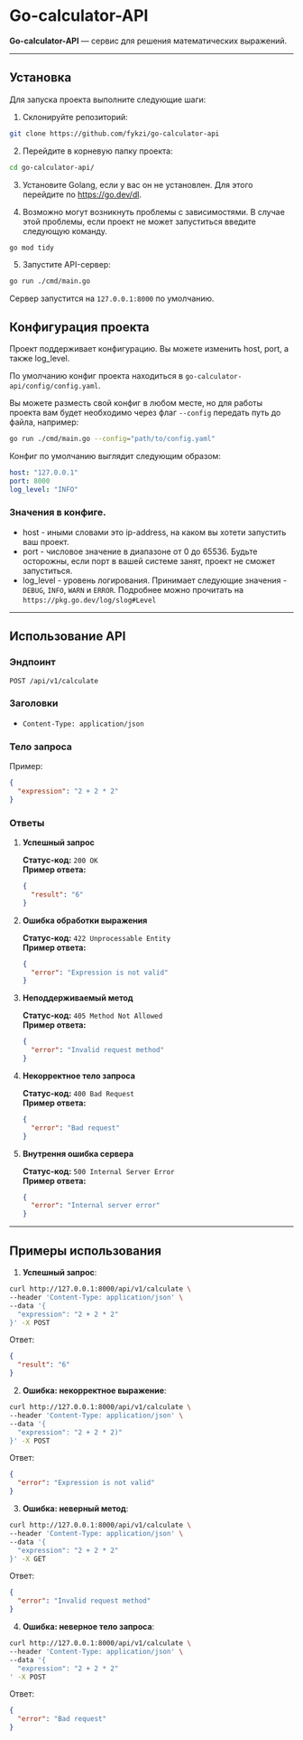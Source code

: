 # Go-calculator-API

**Go-calculator-API** — сервис для решения математических выражений.

---

## Установка

Для запуска проекта выполните следующие шаги:

1. Склонируйте репозиторий:

```bash
git clone https://github.com/fykzi/go-calculator-api
```

2. Перейдите в корневую папку проекта:

```bash
cd go-calculator-api/
```
  
3. Установите Golang, если у вас он не установлен. Для этого перейдите по https://go.dev/dl.

4. Возможно могут возникнуть проблемы с зависимостями. В случае этой проблемы, если проект не может запуститься введите следующую команду.

```bash
go mod tidy
```
5. Запустите API-сервер:

```bash
go run ./cmd/main.go
```

Сервер запустится на `127.0.0.1:8000` по умолчанию.

## Конфигурация проекта

Проект поддерживает конфигурацию. Вы можете изменить host, port, а также log_level.

По умолчанию конфиг проекта находиться в `go-calculator-api/config/config.yaml`.

Вы можете разместь свой конфиг в любом месте, но для работы проекта вам будет необходимо через флаг `--config` передать путь до файла, например:

```bash
go run ./cmd/main.go --config="path/to/config.yaml"
```

Конфиг по умолчанию выглядит следующим образом:

```yaml
host: "127.0.0.1"
port: 8000
log_level: "INFO"
```
### Значения в конфиге.
- host - иными словами это ip-address, на каком вы хотети запустить ваш проект.
- port - числовое значение в диапазоне от 0 до 65536. Будьте осторожны, если порт в вашей системе занят, проект не сможет запуститься.
- log_level - уровень логирования. Принимает следующие значения - `DEBUG`, `INFO`, `WARN` и `ERROR`. Подробнее можно прочитать на `https://pkg.go.dev/log/slog#Level`

---

## Использование API

### Эндпоинт

```
POST /api/v1/calculate
```

### Заголовки

- `Content-Type: application/json`

### Тело запроса

Пример:

```json
{
  "expression": "2 + 2 * 2"
}
```

### Ответы

1. **Успешный запрос**

   **Статус-код:** `200 OK`  
   **Пример ответа:**

   ```json
   {
     "result": "6"
   }
   ```

2. **Ошибка обработки выражения**

   **Статус-код:** `422 Unprocessable Entity`  
   **Пример ответа:**

   ```json
   {
     "error": "Expression is not valid"
   }
   ```

3. **Неподдерживаемый метод**

   **Статус-код:** `405 Method Not Allowed`  
   **Пример ответа:**

   ```json
   {
     "error": "Invalid request method"
   }
   ```

4. **Некорректное тело запроса**

   **Статус-код:** `400 Bad Request`  
   **Пример ответа:**

   ```json
   {
     "error": "Bad request"
   }
   ```
5. **Внутрення ошибка сервера**

   **Статус-код:** `500 Internal Server Error`  
   **Пример ответа:**

   ```json
   {
     "error": "Internal server error"
   }
   ```

---

## Примеры использования

1. **Успешный запрос**:

```bash
curl http://127.0.0.1:8000/api/v1/calculate \
--header 'Content-Type: application/json' \
--data '{
  "expression": "2 + 2 * 2"
}' -X POST
```

Ответ:

```json
{
  "result": "6"
}
```

2. **Ошибка: некорректное выражение**:

```bash
curl http://127.0.0.1:8000/api/v1/calculate \
--header 'Content-Type: application/json' \
--data '{
  "expression": "2 + 2 * 2)"
}' -X POST
```

Ответ:

```json
{
  "error": "Expression is not valid"
}
```

3. **Ошибка: неверный метод**:

```bash
curl http://127.0.0.1:8000/api/v1/calculate \
--header 'Content-Type: application/json' \
--data '{
  "expression": "2 + 2 * 2"
}' -X GET
```

Ответ:

```json
{
  "error": "Invalid request method"
}
```

4. **Ошибка: неверное тело запроса**:

```bash
curl http://127.0.0.1:8000/api/v1/calculate \
--header 'Content-Type: application/json' \
--data '{
  "expression": "2 + 2 * 2"
' -X POST
```

Ответ:

```json
{
  "error": "Bad request"
}
```
